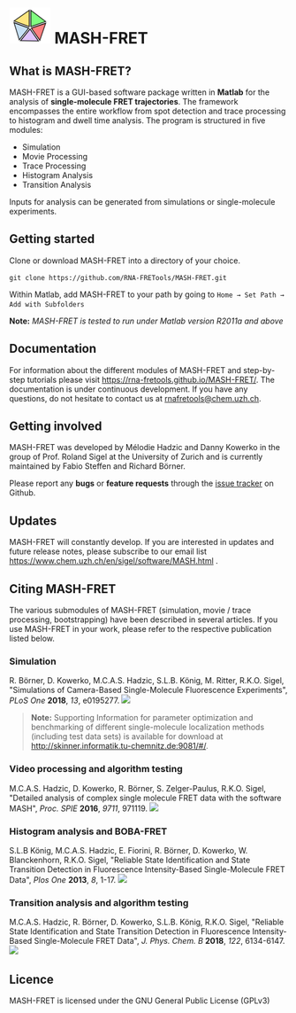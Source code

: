 # <a class="plain" href="https://rna-fretools.github.io/MASH-FRET/"><img src="docs/assets/images/logos/logo-MASH-75x65.png"></a> MASH-FRET


## What is MASH-FRET?
MASH-FRET is a GUI-based software package written in **Matlab** for the analysis of **single-molecule FRET trajectories**. The framework encompasses the entire workflow from spot detection and trace processing to histogram and dwell time analysis. The program is structured in five modules:
- Simulation
- Movie Processing
- Trace Processing
- Histogram Analysis
- Transition Analysis

Inputs for analysis can be generated from simulations or single-molecule experiments.

## Getting started

Clone or download MASH-FRET into a directory of your choice.
```
git clone https://github.com/RNA-FRETools/MASH-FRET.git
```
Within Matlab, add MASH-FRET to your path by going to `Home → Set Path → Add with Subfolders`

**Note:** *MASH-FRET is tested to run under Matlab version R2011a and above*

## Documentation

For information about the different modules of MASH-FRET and step-by-step tutorials please visit https://rna-fretools.github.io/MASH-FRET/. The documentation is under continuous development. If you have any questions, do not hesitate to contact us at rnafretools@chem.uzh.ch.

## Getting involved

MASH-FRET was developed by Mélodie Hadzic and Danny Kowerko in the group of Prof. Roland Sigel at the University of Zurich and is currently maintained by Fabio Steffen and Richard Börner.

Please report any **bugs** or **feature requests** through the [issue tracker](https://github.com/RNA-FRETools/MASH-FRET/issues) on Github.

## Updates

MASH-FRET will constantly develop. If you are interested in updates and future release notes, please subscribe to our email list https://www.chem.uzh.ch/en/sigel/software/MASH.html .

## Citing MASH-FRET

The various submodules of MASH-FRET (simulation, movie / trace processing, bootstrapping) have been described in several articles. If you use MASH-FRET in your work, please refer to the respective publication listed below.


### Simulation

R. Börner, D. Kowerko, M.C.A.S. Hadzic, S.L.B. König, M. Ritter, R.K.O. Sigel, "Simulations of Camera-Based Single-Molecule Fluorescence Experiments", *PLoS One* **2018**, *13*, e0195277. [![](https://img.shields.io/badge/DOI-10.1371/journal.pone.0195277-blue.svg)](https://doi.org/10.1371/journal.pone.0195277)

> **Note:** Supporting Information for parameter optimization and benchmarking of different single-molecule localization methods (including test data sets) is available for download at http://skinner.informatik.tu-chemnitz.de:9081/#/.


### Video processing and algorithm testing

M.C.A.S. Hadzic, D. Kowerko, R. Börner, S. Zelger-Paulus, R.K.O. Sigel, "Detailed analysis of complex single molecule FRET data with the software MASH", *Proc. SPIE* **2016**, *9711*, 971119. [![](https://img.shields.io/badge/DOI-10.1117/12.2211191-blue.svg)](https://doi.org/10.1117/12.2211191)


### Histogram analysis and BOBA-FRET

S.L.B König, M.C.A.S. Hadzic, E. Fiorini, R. Börner, D. Kowerko, W. Blanckenhorn, R.K.O. Sigel, "Reliable State Identification and State Transition Detection in Fluorescence Intensity-Based Single-Molecule FRET Data", *Plos One* **2013**, *8*, 1-17. [![](https://img.shields.io/badge/DOI-10.1371/journal.pone.0084157-blue.svg)](https://doi.org/10.1371/journal.pone.0084157)


### Transition analysis and algorithm testing

M.C.A.S. Hadzic, R. Börner, D. Kowerko, S.L.B. König, R.K.O. Sigel, "Reliable State Identification and State Transition Detection in Fluorescence Intensity-Based Single-Molecule FRET Data", *J. Phys. Chem. B* **2018**, *122*, 6134-6147. [![](https://img.shields.io/badge/DOI-10.1021/acs.jpcb.7b12483-blue.svg)](https://doi.org/10.1021/acs.jpcb.7b12483)


## Licence

MASH-FRET is licensed under the GNU General Public License (GPLv3)
